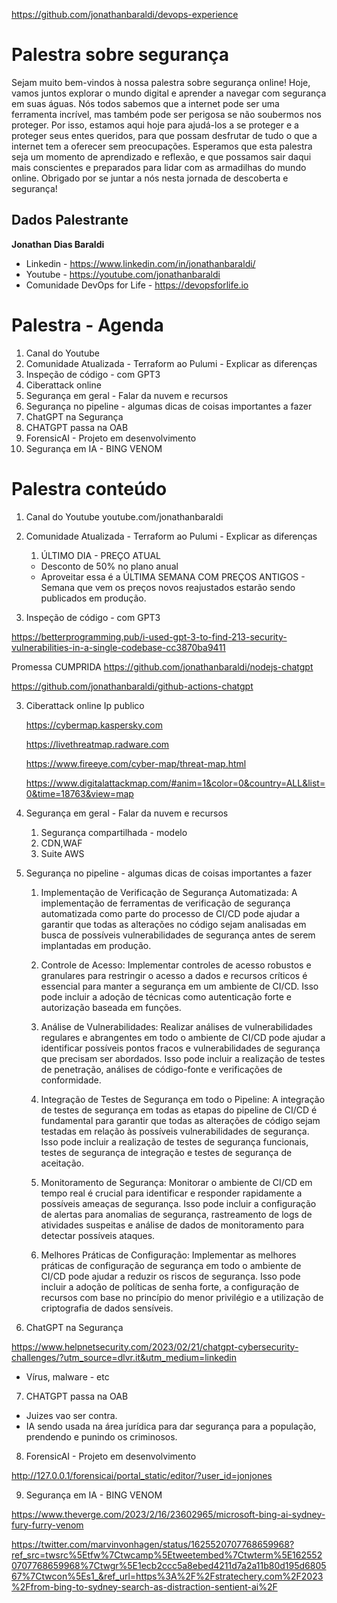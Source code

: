 
https://github.com/jonathanbaraldi/devops-experience

# Palestra sobre segurança

Sejam muito bem-vindos à nossa palestra sobre segurança online! Hoje, vamos juntos explorar o mundo digital e aprender a navegar com segurança em suas águas. Nós todos sabemos que a internet pode ser uma ferramenta incrível, mas também pode ser perigosa se não soubermos nos proteger. Por isso, estamos aqui hoje para ajudá-los a se proteger e a proteger seus entes queridos, para que possam desfrutar de tudo o que a internet tem a oferecer sem preocupações. Esperamos que esta palestra seja um momento de aprendizado e reflexão, e que possamos sair daqui mais conscientes e preparados para lidar com as armadilhas do mundo online. Obrigado por se juntar a nós nesta jornada de descoberta e segurança!

## Dados Palestrante

**Jonathan Dias Baraldi**

- Linkedin - https://www.linkedin.com/in/jonathanbaraldi/
- Youtube - https://youtube.com/jonathanbaraldi
- Comunidade DevOps for Life - https://devopsforlife.io


# Palestra - Agenda

1. Canal do Youtube 
2. Comunidade Atualizada - Terraform ao Pulumi - Explicar as diferenças
10. Inspeção de código - com GPT3
3. Ciberattack online
4. Segurança em geral - Falar da nuvem e recursos
5. Segurança no pipeline - algumas dicas de coisas importantes a fazer
6. ChatGPT na Segurança 
7. CHATGPT passa na OAB 
8. ForensicAI - Projeto em desenvolvimento
9. Segurança em IA - BING VENOM



# Palestra conteúdo

1. Canal do Youtube 
	youtube.com/jonathanbaraldi

2. Comunidade Atualizada - Terraform ao Pulumi - Explicar as diferenças
	1. ÚLTIMO DIA - PREÇO ATUAL
	- Desconto de 50% no plano anual
	- Aproveitar essa é a ÚLTIMA SEMANA COM PREÇOS ANTIGOS - Semana que vem os preços novos reajustados estarão sendo publicados em produção.



10. Inspeção de código - com GPT3

https://betterprogramming.pub/i-used-gpt-3-to-find-213-security-vulnerabilities-in-a-single-codebase-cc3870ba9411


Promessa CUMPRIDA
https://github.com/jonathanbaraldi/nodejs-chatgpt

https://github.com/jonathanbaraldi/github-actions-chatgpt




3. Ciberattack online
	Ip publico

	https://cybermap.kaspersky.com

	https://livethreatmap.radware.com

	https://www.fireeye.com/cyber-map/threat-map.html

	https://www.digitalattackmap.com/#anim=1&color=0&country=ALL&list=0&time=18763&view=map


4. Segurança em geral - Falar da nuvem e recursos
	1. Segurança compartilhada - modelo
	2. CDN,WAF
	3. Suite AWS

5. Segurança no pipeline - algumas dicas de coisas importantes a fazer
	
	1. Implementação de Verificação de Segurança Automatizada: A implementação de ferramentas de verificação de segurança automatizada como parte do processo de CI/CD pode ajudar a garantir que todas as alterações no código sejam analisadas em busca de possíveis vulnerabilidades de segurança antes de serem implantadas em produção.

	2. Controle de Acesso: Implementar controles de acesso robustos e granulares para restringir o acesso a dados e recursos críticos é essencial para manter a segurança em um ambiente de CI/CD. Isso pode incluir a adoção de técnicas como autenticação forte e autorização baseada em funções.

	3. Análise de Vulnerabilidades: Realizar análises de vulnerabilidades regulares e abrangentes em todo o ambiente de CI/CD pode ajudar a identificar possíveis pontos fracos e vulnerabilidades de segurança que precisam ser abordados. Isso pode incluir a realização de testes de penetração, análises de código-fonte e verificações de conformidade.
	
	4. Integração de Testes de Segurança em todo o Pipeline: A integração de testes de segurança em todas as etapas do pipeline de CI/CD é fundamental para garantir que todas as alterações de código sejam testadas em relação às possíveis vulnerabilidades de segurança. Isso pode incluir a realização de testes de segurança funcionais, testes de segurança de integração e testes de segurança de aceitação.
	
	5. Monitoramento de Segurança: Monitorar o ambiente de CI/CD em tempo real é crucial para identificar e responder rapidamente a possíveis ameaças de segurança. Isso pode incluir a configuração de alertas para anomalias de segurança, rastreamento de logs de atividades suspeitas e análise de dados de monitoramento para detectar possíveis ataques.

	6. Melhores Práticas de Configuração: Implementar as melhores práticas de configuração de segurança em todo o ambiente de CI/CD pode ajudar a reduzir os riscos de segurança. Isso pode incluir a adoção de políticas de senha forte, a configuração de recursos com base no princípio do menor privilégio e a utilização de criptografia de dados sensíveis.

6. ChatGPT na Segurança 

https://www.helpnetsecurity.com/2023/02/21/chatgpt-cybersecurity-challenges/?utm_source=dlvr.it&utm_medium=linkedin

- Vírus, malware - etc

7. CHATGPT passa na OAB 
- Juizes vao ser contra.
- IA sendo usada na área jurídica para dar segurança para a população, prendendo e punindo os criminosos.

8. ForensicAI - Projeto em desenvolvimento

http://127.0.0.1/forensicai/portal_static/editor/?user_id=jonjones


9. Segurança em IA - BING VENOM

https://www.theverge.com/2023/2/16/23602965/microsoft-bing-ai-sydney-fury-furry-venom

https://twitter.com/marvinvonhagen/status/1625520707768659968?ref_src=twsrc%5Etfw%7Ctwcamp%5Etweetembed%7Ctwterm%5E1625520707768659968%7Ctwgr%5E1ecb2ccc5a8ebed4211d7a2a11b80d195d680567%7Ctwcon%5Es1_&ref_url=https%3A%2F%2Fstratechery.com%2F2023%2Ffrom-bing-to-sydney-search-as-distraction-sentient-ai%2F



